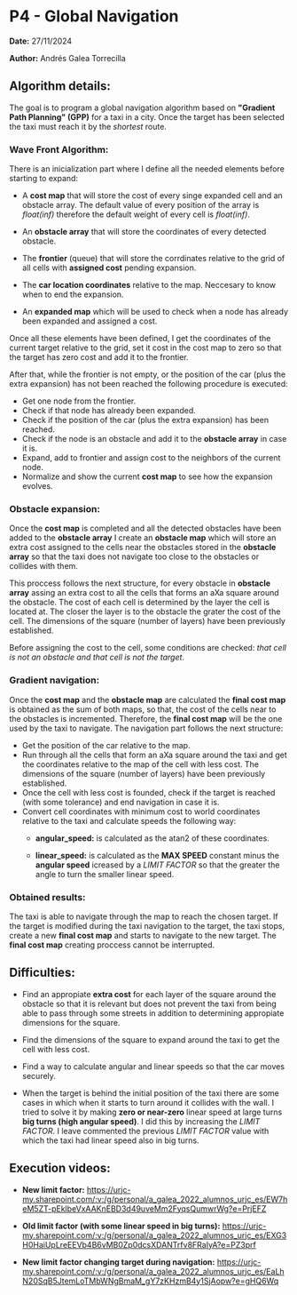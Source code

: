 # P4 - Global Navigation
**Date:** 27/11/2024

**Author:** Andrés Galea Torrecilla

## Algorithm details:
The goal is to program a global navigation algorithm based on **"Gradient Path Planning" (GPP)** for a taxi in a city. Once the target has been selected the taxi must reach it by the *shortest* route.

### Wave Front Algorithm:

There is an inicialization part where I define all the needed elements before starting to expand:
  - A **cost map** that will store the cost of every singe expanded cell and an obstacle array. The default value of every position of the array is *float(inf)* therefore the default weight of every cell is *float(inf)*.
  
  - An **obstacle array** that will store the coordinates of every detected obstacle.

  - The **frontier** (queue) that will store the corrdinates relative to the grid of all cells with **assigned cost** pending expansion.

  - The **car location coordinates** relative to the map. Neccesary to know when to end the expansion.

  - An **expanded map** which will be used to check when a node has already been expanded and assigned a cost.

Once all these elements have been defined, I get the coordinates of the current target relative to the grid, set it cost in the cost map to zero so that the target has zero cost and add it to the frontier.

After that, while the frontier is not empty, or the position of the car (plus the extra expansion) has not been reached the following procedure is executed:

- Get one node from the frontier.
- Check if that node has already been expanded.
- Check if the position of the car (plus the extra expansion) has been reached.
- Check if the node is an obstacle and add it to the **obstacle array** in case it is.
- Expand, add to frontier and assign cost to the neighbors of the current node.
- Normalize and show the current **cost map** to see how the expansion evolves.

### Obstacle expansion:

Once the **cost map** is completed and all the detected obstacles have been added to the **obstacle array** I create an **obstacle map** which will store an extra cost assigned to the cells near the obstacles stored in the **obstacle array** so that the taxi does not navigate too close to the obstacles or collides with them.

This proccess follows the next structure, for every obstacle in **obstacle array** assing an extra cost to all the cells that forms an aXa square around the obstacle. The cost of each cell is determined by the layer the cell is located at. The closer the layer is to the obstacle the grater the cost of the cell. The dimensions of the square (number of layers) have been previously established.

Before assigning the cost to the cell, some conditions are checked: *that cell is not an obstacle and that cell is not the target*.

### Gradient navigation:

Once the **cost map** and the **obstacle map** are calculated the **final cost map** is obtained as the sum of both maps, so that, the cost of the cells near to the obstacles is incremented. Therefore, the **final cost map** will be the one used by the taxi to navigate.
The navigation part follows the next structure:
- Get the position of the car relative to the map.
- Run through all the cells that form an aXa square around the taxi and get the coordinates relative to the map of the cell with less cost. The dimensions of the square (number of layers) have been previously established.
- Once the cell with less cost is founded, check if the target is reached (with some tolerance) and end navigation in case it is.
- Convert cell coordinates with minimum cost to world coordinates relative to the taxi and calculate speeds the following way:
  - **angular_speed:** is calculated as the atan2 of these coordinates.

  - **linear_speed:** is calculated as the **MAX SPEED** constant minus the **angular speed** icreased by a *LIMIT FACTOR* so that the greater the angle to turn the smaller linear speed.

### Obtained results:
The taxi is able to navigate through the map to reach the chosen target. If the target is modified during the taxi navigation to the target, the taxi stops, create a new **final cost map** and starts to navigate to the new target. The **final cost map** creating proccess cannot be interrupted.

## Difficulties:

  - Find an appropiate **extra cost** for each layer of the square around the obstacle so that it is relevant but does not prevent the taxi from being able to pass through some streets in addition to determining appropiate dimensions for the square.

  - Find the dimensions of the square to expand around the taxi to get the cell with less cost.

  - Find a way to calculate angular and linear speeds so that the car moves securely.

  - When the target is behind the initial position of the taxi there are some cases in which when it starts to turn around it collides with the wall. I tried to solve it by making **zero or near-zero** linear speed at large turns **big turns (high angular speed)**. I did this by increasing the *LIMIT FACTOR*. I leave commented the previous *LIMIT FACTOR* value with which the taxi had linear speed also in big turns.

## Execution videos:
- **New limit factor:** https://urjc-my.sharepoint.com/:v:/g/personal/a_galea_2022_alumnos_urjc_es/EW7heM5ZT-pEklbeVxAAKnEBD3d49uveMm2FyqsQumwrWg?e=PrjEFZ

- **Old limit factor (with some linear speed in big turns):** https://urjc-my.sharepoint.com/:v:/g/personal/a_galea_2022_alumnos_urjc_es/EXG3H0HaiUpLreEEVb4B6vMB0Zp0dcsXDANTrfv8FRaIyA?e=PZ3prf

- **New limit factor changing target during navigation:** https://urjc-my.sharepoint.com/:v:/g/personal/a_galea_2022_alumnos_urjc_es/EaLhN20SqB5JtemLoTMbWNgBmaM_gY7zKHzmB4y1SjAopw?e=gHQ6Wq
